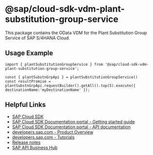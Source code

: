 # @sap/cloud-sdk-vdm-plant-substitution-group-service

This package contains the OData VDM for the Plant Substitution Group Service of SAP S/4HANA Cloud.

## Usage Example
```
import { plantSubstitutionGroupService } from '@sap/cloud-sdk-vdm-plant-substitution-group-service';

const { plantSubstnGrpApi } = plantSubstitutionGroupService()
const resultPromise = plantSubstnGrpApi.requestBuilder().getAll().top(5).execute({ destinationName:'myDestinationName' });

```

## Helpful Links

- [SAP Cloud SDK](https://github.com/SAP/cloud-sdk-js)
- [SAP Cloud SDK Documentation portal - Getting started guide](https://sap.github.io/cloud-sdk/docs/js/getting-started)
- [SAP Cloud SDK Documentation portal - API documentation](https://sap.github.io/cloud-sdk/docs/js/api)
- [developers.sap.com - Product Overview](https://developers.sap.com/topics/cloud-sdk.html)
- [developers.sap.com - Tutorials](https://developers.sap.com/tutorial-navigator.html?tag=software-product:technology-platform/sap-cloud-sdk&tag=tutorial:type/tutorial&tag=programming-tool:javascript)
- [Release notes](https://help.sap.com/doc/2324e9c3b28748a4ae2ad08166d77675/1.0/en-US/js-index.html)
- [SAP API Business Hub](https://api.sap.com/)
